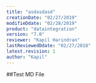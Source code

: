 ```yaml
---
title: "asdasdasd"
creationDate: "02/27/2019"
modifieDdate: "02/28/2019"
product: "dataintegration"
version: "7.0"
reviewer: "Kapil Harindran"
lastReviewedDdate: "02/27/2018"
latest.revision: 1
author: "Kapil"
---
```


##Test MD File